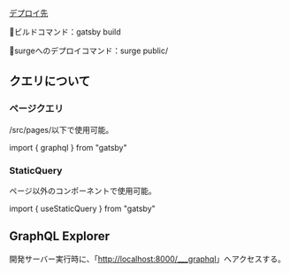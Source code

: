 <p><a href=" markdown-app.surge.sh" target="_blank">デプロイ先</a></p>

<p>📝ビルドコマンド：gatsby build</p>

<p>📝surgeへのデプロイコマンド：surge public/</p>

<h2>クエリについて</h2>
<h3>ページクエリ</h3>
<p>/src/pages/以下で使用可能。</p>
<p>import { graphql } from "gatsby"</p>

<h3>StaticQuery</h3>
<p>ページ以外のコンポーネントで使用可能。</p>
<p>import { useStaticQuery } from "gatsby"</p>

<h2>GraphQL Explorer</h2>
<p>開発サーバー実行時に、「<a href="http://localhost:8000/___graphql">http://localhost:8000/___graphql</a>」へアクセスする。</p>
